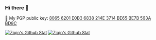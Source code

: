 ### Hi there 👋

🔑 My PGP public key: [8065 6201 E0B3 6838 214E  3714 BE65 BE7B 563A BD8C](https://github.com/ziqin/ziqin/raw/main/pgp-public-key-563ABD8C.asc)

[![Ziqin's Github Stat](https://github-readme-stats.vercel.app/api?username=ziqin&show_icons=true&theme=default#gh-light-mode-only)](https://github.com/ziqin#gh-light-mode-only)
[![Ziqin's Github Stat](https://github-readme-stats.vercel.app/api?username=ziqin&show_icons=true&theme=dark#gh-dark-mode-only)](https://github.com/ziqin#gh-dark-mode-only)
